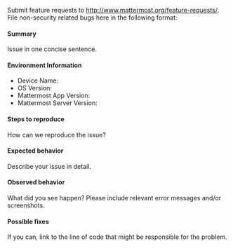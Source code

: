 Submit feature requests to http://www.mattermost.org/feature-requests/. File non-security related bugs here in the following format: 

#### Summary
Issue in one concise sentence.

#### Environment Information

- Device Name: 
- OS Version: 
- Mattermost App Version: 
- Mattermost Server Version:

#### Steps to reproduce
How can we reproduce the issue?

#### Expected behavior
Describe your issue in detail.

#### Observed behavior
What did you see happen? Please include relevant error messages and/or screenshots.

#### Possible fixes
If you can, link to the line of code that might be responsible for the problem.

